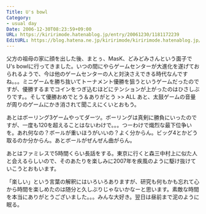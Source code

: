 ```yaml
---
Title: U's bowl
Category:
- usual day
Date: 2006-12-30T08:23:59+09:00
URL: https://kiririmode.hatenablog.jp/entry/20061230/1181172239
EditURL: https://blog.hatena.ne.jp/kiririmode/kiririmode.hatenablog.jp/atom/entry/8454420450078217761
---
```


父方の祖母の家に顔を出した後、まとぅ、MasK、どみどみさんという面子でU's bowlに行ってきました。いつの間にやらゲームセンターが大進化を遂げておられるようで、今は他のゲームセンターの人と対決さえできる時代なんですね。。。ミニゲームを勝ち抜いてトーナメント優勝を狙うというゲームだったのですが、優勝するまでコインをつぎ込むほどにテンションが上がったのはひさしぶりです。。そして優勝おめでとう＆ありがとう >> ALL
あと、太鼓ゲームの音量が周りのゲームにかき消されて聞こえにくいとおもう。


あとはボーリング3ゲームやってダーツ。ボーリングは真剣に勝負にいったのですが、一度も120を超えることはないわけで。。。つーわけで熾烈な最下位争いを。あれ何なの？ボールが重いほうがいいの？よく分からん。ビッグ4とかどう取るのか分からん。あとボールがぜんぜん曲がらん。


あとはファミレスで5時間くらい長話をする。東京に行くと森三中村上に似た人と会えるらしいので、そのあたりを楽しみに2007年を疾風のように駆け抜けていこうとおもいます。


「楽しい」という言葉の解釈にはいろいろありますが、研究も何もかも忘れて心から時間を楽しめたのは随分と久しぶりじゃないかなーと思います。素敵な時間を本当にありがとうございました。。。みんな大好き。翌日は昼前まで泥のように眠る。
